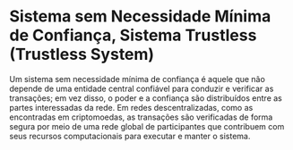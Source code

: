 # Sistema sem Necessidade Mínima de Confiança, Sistema Trustless (Trustless System)

Um sistema sem necessidade mínima de confiança é aquele que não depende de uma entidade central confiável para conduzir e verificar as transações; em vez disso, o poder e a confiança são distribuídos entre as partes interessadas da rede. Em redes descentralizadas, como as encontradas em criptomoedas, as transações são verificadas de forma segura por meio de uma rede global de participantes que contribuem com seus recursos computacionais para executar e manter o sistema.